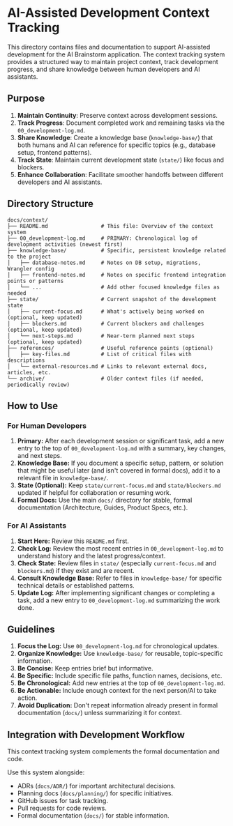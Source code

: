 # AI-Assisted Development Context Tracking

This directory contains files and documentation to support AI-assisted development for the AI Brainstorm application. The context tracking system provides a structured way to maintain project context, track development progress, and share knowledge between human developers and AI assistants.

## Purpose

1. **Maintain Continuity**: Preserve context across development sessions.
2. **Track Progress**: Document completed work and remaining tasks via the `00_development-log.md`.
3. **Share Knowledge**: Create a knowledge base (`knowledge-base/`) that both humans and AI can reference for specific topics (e.g., database setup, frontend patterns).
4. **Track State**: Maintain current development state (`state/`) like focus and blockers.
5. **Enhance Collaboration**: Facilitate smoother handoffs between different developers and AI assistants.

## Directory Structure

```
docs/context/
├── README.md                 # This file: Overview of the context system
├── 00_development-log.md     # PRIMARY: Chronological log of development activities (newest first)
├── knowledge-base/           # Specific, persistent knowledge related to the project
│   ├── database-notes.md     # Notes on DB setup, migrations, Wrangler config
│   ├── frontend-notes.md     # Notes on specific frontend integration points or patterns
│   └── ...                   # Add other focused knowledge files as needed
├── state/                    # Current snapshot of the development state
│   ├── current-focus.md      # What's actively being worked on (optional, keep updated)
│   ├── blockers.md           # Current blockers and challenges (optional, keep updated)
│   └── next-steps.md         # Near-term planned next steps (optional, keep updated)
├── references/               # Useful reference points (optional)
│   ├── key-files.md          # List of critical files with descriptions
│   └── external-resources.md # Links to relevant external docs, articles, etc.
└── archive/                  # Older context files (if needed, periodically review)
```

## How to Use

### For Human Developers

1. **Primary:** After each development session or significant task, add a new entry to the top of `00_development-log.md` with a summary, key changes, and next steps.
2. **Knowledge Base:** If you document a specific setup, pattern, or solution that might be useful later (and isn't covered in formal docs), add it to a relevant file in `knowledge-base/`.
3. **State (Optional):** Keep `state/current-focus.md` and `state/blockers.md` updated if helpful for collaboration or resuming work.
4. **Formal Docs:** Use the main `docs/` directory for stable, formal documentation (Architecture, Guides, Product Specs, etc.).

### For AI Assistants

1. **Start Here:** Review this `README.md` first.
2. **Check Log:** Review the most recent entries in `00_development-log.md` to understand history and the latest progress/context.
3. **Check State:** Review files in `state/` (especially `current-focus.md` and `blockers.md`) if they exist and are recent.
4. **Consult Knowledge Base:** Refer to files in `knowledge-base/` for specific technical details or established patterns.
5. **Update Log:** After implementing significant changes or completing a task, add a new entry to `00_development-log.md` summarizing the work done.

## Guidelines

1. **Focus the Log:** Use `00_development-log.md` for chronological updates.
2. **Organize Knowledge:** Use `knowledge-base/` for reusable, topic-specific information.
3. **Be Concise:** Keep entries brief but informative.
4. **Be Specific:** Include specific file paths, function names, decisions, etc.
5. **Be Chronological:** Add new entries at the top of `00_development-log.md`.
6. **Be Actionable:** Include enough context for the next person/AI to take action.
7. **Avoid Duplication:** Don't repeat information already present in formal documentation (`docs/`) unless summarizing it for context.

## Integration with Development Workflow

This context tracking system complements the formal documentation and code.

Use this system alongside:

- ADRs (`docs/ADR/`) for important architectural decisions.
- Planning docs (`docs/planning/`) for specific initiatives.
- GitHub issues for task tracking.
- Pull requests for code reviews.
- Formal documentation (`docs/`) for stable information.

